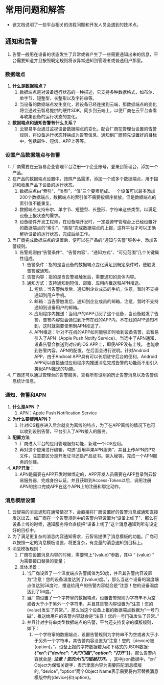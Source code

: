 # 常用问题和解答

* 该文档说明了一些平台相关的流程问题和开发人员会遇到的技术点。

## 通知和告警

1. 告警一般用在设备的状态发生了异常或者产生了一些需要通知出来的信息，平台需要知道并且按照既定规则将该异常通知到管理者或普通用户那里。

### 数据端点

1. **什么是数据端点？**
	1. 数据端点是对设备运行状态的一种描述，它支持多种数据格式，如布尔、单字节、短整型、长整形以及字符串等。
	2. 当设备的数据端点发生变化，若设备已经连接到云端，那数据端点的变化将会通过云智易提供的硬件SDK，同步到云端上，以便厂商在云平台查看与收集设备的运行状态的变化。
2. **数据端点和通知告警有什么关系？**
	1. 云智易平台通过监视设备数据端点的变化，配合厂商在管理台设置的告警规则，将设备运行状态转换成为告警信息，通知到厂商预先设置好的目标中，包括邮件、短信、APP上等等。

### 设置产品数据端点与告警

1. 厂商需要在云智易企业管理平台注册一个企业账号，登录到管理台，添加一个产品。
2. 在产品的数据端点设置中，按照产品需求，添加一个或多个数据端点，用于描述和收集产品下设备的运行状态。
    1. 数据端点由“索引”，“类型”，“值”三个要素组成。一个设备可以最多添加200个数据端点，数据端点的索引值不需要按顺序排放，但是数据端点的索引值不能重复。
    2. 数据端点支持布尔、单字节、短整型、长整形、字符串这些类型。以满足设备上报状态的需求。
    3. 设备硬件开发工程师，在设备端开发时，一定要遵守管理台上已经设置好的数据端点的“索引”、“类型”完成数据端点的上报，这样平台才可以正确解析设备的运行状态，完成后续工作。
3. 当厂商完成数据端点的设置后，便可以在产品的“通知与告警”服务中，添加告警规则。
    1. 告警规则由“告警条件”、“告警内容”、“通知方式”、“可见范围”几个关键属性组成。
        1. 告警条件：指的是当设备的数据端点变化满足到既定条件时，便触发告警或通知。
        2. 告警内容：指的是当告警被触发后，需要通知的具体内容。
        3. 通知方式：支持通知到短信、邮箱、应用内推送和APN推送。
            1. 短信：当告警触发后，通知到企业成员的手机，注意，暂时不支持通知到用户手机。
            2. 邮箱：当告警触发后，通知到企业成员的邮箱，注意，暂时不支持通知到设备用户的邮箱。
            3. 应用程序内推送：当用户的APP订阅了这个设备，当设备触发了告警，告警内容就会通过到所有在线的APP内。不在线的APP通知不到，这时就需要使用到APN推送了。
            4. APN推送：针对不在线的APP如何能够即时收到设备告警，云智易引入了APN（Apple Push Notify Service）。当选中了APN通知，设备告警会推送到对应的iOS APP上，即便APP没有上线， 也能收到告警内容。APN的配置，在后面会进行说明。针对Android APP，由于Android APP具有可以长期驻守后台的便利，Android APP可以直接通过应用程序内推送消息完成告警的功能而不用引入类似APN推送的功能。
4. 厂商还可以通过管理台的告警服务，查看所有设别的历史告警消息以及告警信息统计信息。

### 通知、告警和APN

1. **什么是APN ？**
	1. APN：Apple Push Notification Service
2. **为什么要使用APN ?**
	1. 针对iOS程序进入后台就变为离线的特点，为了在APP离线的情况下也可以收到设别告警，平台引入了APN接入的服务。
3. **配置方法**
	1. 厂商进入平台的应用管理服务功能，新建一个iOS应用。
	2. 再对这个应用进行编辑，勾选“启用苹果APN服务”，并且上传APN的P12文件，注意要区分是开发证书还是产品证书。输入秘钥，完成一个APN服务的创建。
4. **APP开发：**
	1. APN是需要在APP开发时做绑定的，APP开发人员需要在APP登录到云智易服务器，完成身份认证，并且获取到Access-Token以后，调用注册APN的接口完成APP在这个APN上的注册和绑定动作。

### 消息模版设置

1. 云智易的消息通知在通常情况下，会直接将厂商设置好的告警消息或通知直接发送出去。如厂商在一个告警规则中的告警内容设置为“设备上线了”，那么在设备上线的时候，通知服务将会直接把“设备上线了”这个消息通知到所有设定好的目标中。
2. 为了满足更复杂的消息内容通知需求，云智易提供了消息模板的功能。厂商可以按照一定的消息模板设置，将更复杂，有变量的消息通知到目标上。
3. 消息模板规则：
    1. 厂商在设置消息内容的时候，需要带上“{value}”参数，其中 “ {value} " 为需要接口替换的变量；
    2. 具体场景：
        1. 当厂商设置了一个温度端点告警阀值为50度，并且其告警内容设置为“注意！您的设备温度达到了{value}度。”，那么当这个设备的温度端点值达到56度时，推送给用户的告警内容就会是“注意！您的设备温度达到了56度。”
        2. 当厂商设置了一个字符窜的数据端点，设置告警规则为字符串不为空或者大于小于另外一个字符串，并且其告警内容设置为“注意！您的{value}发生了异常。”，那么当这个设备上报的数据端点数据为“一号门磁”，推送给用户的告警内容就会是“注意！您的一号门磁发生了异常。”
        3. 并且针对字符串类型数据端点的告警，平台还支持复杂的模版规则，如下：
            1. 一个字符窜的数据端点，设置告警规则为字符串不为空或者大于小于另外一个字符串，其告警内容设置为“注意！您的｛device}被{option}。”。设备上报的字符数据若为如下格式的JSON数据: ***{"xn":{“device": "大门门磁”,"option": "打开"}}***，那么告警内容就会是: ***注意！您的大门门磁被打开。***，其中json数据中，“xn” Object为保留关键字，表示里面内容为需要匹配消息模版的。”device”，”option"两个Object Name表示需要将内容替换消息模版中的{device}和{option}。
